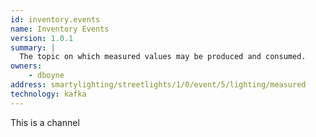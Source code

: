 ```yaml
---
id: inventory.events
name: Inventory Events
version: 1.0.1
summary: |
  The topic on which measured values may be produced and consumed.
owners:
    - dboyne
address: smartylighting/streetlights/1/0/event/5/lighting/measured
technology: kafka
---
```


This is a channel